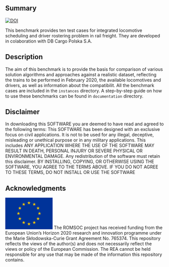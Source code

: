 ## Summary
[![DOI](https://zenodo.org/badge/DOI/10.5281/zenodo.5171817.svg)](https://doi.org/10.5281/zenodo.5171817)

This benchmark provides ten test cases for integrated locomotive scheduling and driver rostering problem in rail freight. They are developed in colaboration with DB Cargo Polska S.A.

## Description
The aim of this benchmark is to provide the basis for comparison of various solution algorithms and approaches against a realistic dataset, reflecting the trains to be performed in February 2020, the available locomotives and drivers, as well as information about the compatibilit. 
All the benchmark cases are included in the ``instances`` directory. 
A step-by-step guide on how to use these benchmarks can be found in ``documentation`` directory.


## Disclaimer
In downloading this SOFTWARE you are deemed to have read and agreed to the following terms:
This SOFTWARE has been designed with an exclusive focus on civil applications. It is not to be used
for any illegal, deceptive, misleading or unethical purpose or in any military applications. This includes ANY APPLICATION WHERE THE USE OF THE SOFTWARE MAY RESULT IN DEATH,
PERSONAL INJURY OR SEVERE PHYSICAL OR ENVIRONMENTAL DAMAGE. Any redistribution of the software must retain this disclaimer. BY INSTALLING, COPYING, OR OTHERWISE
USING THE SOFTWARE, YOU AGREE TO THE TERMS ABOVE. IF YOU DO NOT AGREE TO
THESE TERMS, DO NOT INSTALL OR USE THE SOFTWARE

## Acknowledgments
<img src="/images/EU_Flag.png" alt="EU Flag"  width="150" height="100" />
The ROMSOC project has received funding from the European Union’s Horizon 2020 research and innovation programme under the Marie Skłodowska-Curie Grant Agreement No. 765374.
This repository reflects the views of the author(s) and does not necessarily reflect the views or policy of the European Commission. The REA cannot be held responsible for any use that may be made of the information this repository contains.
